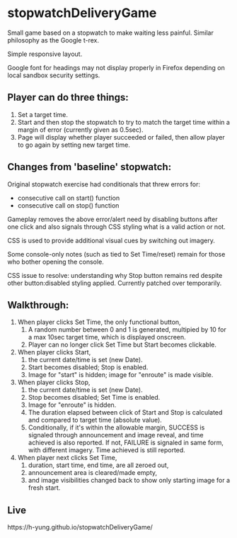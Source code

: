 # stopwatchDeliveryGame
Small game based on a stopwatch to make waiting less painful. Similar philosophy as the Google t-rex.

Simple responsive layout.

Google font for headings may not display properly in Firefox depending on local sandbox security settings.

<h2>Player can do three things:</h2>
<ol>
	<li> Set a target time.</li>
	<li>Start and then stop the stopwatch to try to match the target time within a margin of error (currently given as 0.5sec).</li>
	<li>Page will display whether player succeeded or failed, then allow player to go again by setting new target time.</li>
</ol>

<h2>Changes from 'baseline' stopwatch:</h2>

<p>Original stopwatch exercise had conditionals that threw errors for:</p>
<ul>
	<li>consecutive call on start() function</li>
	<li>consecutive call on stop() function</li>
</ul>
<p>Gameplay removes the above error/alert need by disabling buttons after one click and also signals through CSS styling what is a valid action or not.</p>

<p>CSS is used to provide additional visual cues by switching out imagery.</p>

<p>Some console-only notes (such as tied to <span>Set Time</span>/reset) remain for those who bother opening the console.</p>

<p>CSS issue to resolve: understanding why <span>Stop</span> button remains red despite other button:disabled styling applied. Currently patched over temporarily.</p>

<h2>Walkthrough:</h2>

<ol>
	<li>When player clicks <span>Set Time</span>, the only functional button,
		<ol>
			<li>A random number between 0 and 1 is generated, multipied by 10 for a max 10sec target time, which is displayed onscreen.</li>
			<li>Player can no longer click <span>Set Time</span> but <span>Start</span> becomes clickable.</li>
		</ol>
	</li>
	<li>When player clicks <span>Start</span>, 
		<ol>
			<li>the current date/time is set (new Date).</li>
			<li><span>Start</span> becomes disabled; <span>Stop</span> is enabled.</li>
			<li>Image for "start" is hidden; image for "enroute" is made visible.</li>
		</ol>
	</li>
	<li>When player clicks <span>Stop</span>, 
		<ol>
			<li>the current date/time is set (new Date).</li>
			<li><span>Stop</span> becomes disabled; <span>Set Time</span> is enabled.</li>
			<li>Image for "enroute" is hidden.</li>
			<li>The duration elapsed between click of <span>Start</span> and <span>Stop</span> is calculated and compared to target time (absolute value).</li>
			<li>Conditionally, if it's within the allowable margin, SUCCESS is signaled through announcement and image reveal, and time achieved is also reported. If not, FAILURE is signaled in same form, with different imagery. Time achieved is still reported.</li>
		</ol>
	<li>When player next clicks <span>Set Time</span>,
		<ol>
			<li>duration, start time, end time, are all zeroed out,</li>
			<li>announcement area is cleared/made empty,</li>
			<li>and image visibilities changed back to show only starting image for a fresh start.</li>
		</ol>
	</li>
</ol>

<h2>Live</h2>
<p>https://h-yung.github.io/stopwatchDeliveryGame/</p>
